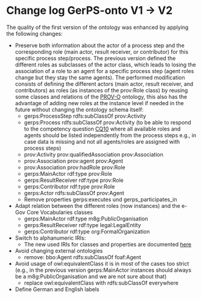 # Change log GerPS-onto V1 -> V2

The quality of the first version of the ontology was enhanced by applying the following changes:
- Preserve both information about the actor of a process step and the corresponding role (main actor, result receiver, or contributor) for this specific process step/process. The previous version defined the different roles as subclasses of the actor class, which leads to losing the association of a role to an agent for a specific process step (agent roles change but they stay the same agents).
The performed modification consists of defining the different actors (main actor, result receiver, and contributors) as roles (as instances of the prov:Role class) by reusing some classes and relations of the [PROV-O](https://www.w3.org/TR/prov-o/) ontology,  this also has the advantage of adding new roles at the instance level if needed in the future without changing the ontology schema itself:
  - gerps:ProcessStep rdfs:subClassOf prov:Activity
  - gerps:Process rdfs:subClassOf prov:Activity (to be able to respond to the competency question [CQ10](https://github.com/fusion-jena/GerPS-onto/tree/main/docs/SPARQL-queries/latest/SPARQL-queries.md?ref_type=heads#cq10-which-actorsmain-actorsresult-receiverscontributors-executes-which-processes) where all available roles and agents should be listed independently from the process steps e.g., in case data is missing and not all agents/roles are assigned with process steps)
  - prov:Activity prov:qualifiedAssociation prov:Association
  - prov:Association prov:agent prov:Agent
  - prov:Association prov:hadRole prov:Role
  - gerps:MainActor rdf:type prov:Role
  - gerps:ResultReceiver rdf:type prov:Role
  - gerps:Contributor rdf:type prov:Role
  - gerps:Actor rdfs:subClassOf prov:Agent
  - Remove properties gerps:executes und gerps_participates_in
- Adapt relation between the different roles (now instances) and the e-Gov Core Vocabularies classes
  - gerps:MainActor rdf:type m8g:PublicOrganisation
  - gerps:ResultReceiver rdf:type legal:LegalEntity
  - gerps:Contributor rdf:type org:FormalOrganization
- Switch to alphanumeric IRIs:
  - The new used IRIs for classes and properties are documented [here](https://github.com/fusion-jena/GerPS-onto/tree/main/docs/mapping-iri.md?ref_type=heads)
- Avoid changing external ontologies
  - remove: bbo:Agent rdfs:subClassOf foaf:Agent
- Avoid usage of owl:equivalentClass it is in most of the cases too strict (e.g., in the previous version gerps:MainActor instances should always be a  m8g:PublicOrganisation and we are not sure about that)
   - replace owl:equivalentClass with rdfs:subClassOf everywhere
- Define German and English labels
